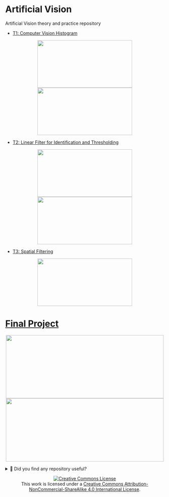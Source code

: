 # Artificial Vision

Artificial Vision theory and practice repository 
- [T1: Computer Vision Histogram ](docs/T1.md)
<p align="center">            
<img src="https://github.com/JoseEmmanuelVG/ArtificialVision/assets/89156254/e910b834-26d6-467a-a57a-261363410eb2" width="300" height="150">
<img src="https://github.com/JoseEmmanuelVG/ArtificialVision/assets/89156254/ed5031e3-0b1d-431a-9bc8-ce26c2f8d3c4" width="300" height="150">
</p>

- [T2: Linear Filter for Identification and Thresholding ](docs/T2.md)
<p align="center">            
<img src="https://github.com/JoseEmmanuelVG/ArtificialVision/assets/89156254/3a659719-13bf-4a01-bab6-1308a38d4799" width="300" height="150">
<img src="https://github.com/JoseEmmanuelVG/ArtificialVision/assets/89156254/1725fc8f-2630-4bfe-844f-73e1f229e31f" width="300" height="150">
</p>

- [T3: Spatial Filtering ](docs/T3.md)
<p align="center">            
<img src="https://github.com/JoseEmmanuelVG/ArtificialVision/assets/89156254/b25ddddd-a1ef-400d-a8ed-39cc76aeaef2" width="300" height="150">
</p>


# [Final Project](docs/FinalProject.md)
<p align="center">            
<img src="https://github.com/user-attachments/assets/46b419a0-5948-491d-af6e-b6f087d29a08" width="500" height="200">
<img src="https://github.com/user-attachments/assets/d75487e6-6e77-4fe6-ba90-40102645117e" width="500" height="200">
</p>


<details>
  <summary>🌟 Did you find any repository useful?</summary>
  If any project has been helpful to you, consider giving it a ⭐ star in the repository and follow my GitHub account to stay tuned for future updates! 🚀

  In addition, I am always open to suggestions, recommendations or collaborations. Feel free to [get in touch](https://www.linkedin.com/in/vazquez-galan-jose-emmanuel-664968221) if you have any questions or ideas for improving this project. I'm excited for your feedback and contributions.

  Thank you for your interest and support! 😊
</details>


<p align="center">
<a rel="license" href="http://creativecommons.org/licenses/by-nc-sa/4.0/"><img alt="Creative Commons License" style="border-width:0" src="https://i.creativecommons.org/l/by-nc-sa/4.0/88x31.png" /></a><br />This work is licensed under a <a rel="license" href="http://creativecommons.org/licenses/by-nc-sa/4.0/">Creative Commons Attribution-NonCommercial-ShareAlike 4.0 International License</a>.
</p>


